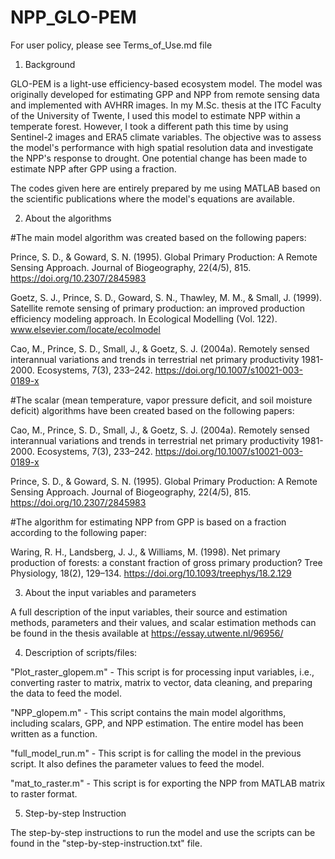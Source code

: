 # NPP_GLO-PEM

For user policy, please see Terms_of_Use.md file

1. Background

GLO-PEM is a light-use efficiency-based ecosystem model. The model was originally developed for estimating GPP and NPP from remote sensing data and implemented with AVHRR images. In my M.Sc. thesis at the ITC Faculty of the University of Twente, I used this model to estimate NPP within a temperate forest. However, I took a different path this time by using Sentinel-2 images and ERA5 climate variables. The objective was to assess the model's performance with high spatial resolution data and investigate the NPP's response to drought. One potential change has been made to estimate NPP after GPP using a fraction.

The codes given here are entirely prepared by me using MATLAB based on the scientific publications where the model's equations are available.

2. About the algorithms

#The main model algorithm was created based on the following papers:

Prince, S. D., & Goward, S. N. (1995). Global Primary Production: A Remote Sensing Approach. Journal of Biogeography, 22(4/5), 815. https://doi.org/10.2307/2845983

Goetz, S. J., Prince, S. D., Goward, S. N., Thawley, M. M., & Small, J. (1999). Satellite remote sensing of primary production: an improved production efficiency modeling approach. In Ecological Modelling (Vol. 122). www.elsevier.com/locate/ecolmodel

Cao, M., Prince, S. D., Small, J., & Goetz, S. J. (2004a). Remotely sensed interannual variations and trends in terrestrial net primary productivity 1981-2000. Ecosystems, 7(3), 233–242. https://doi.org/10.1007/s10021-003-0189-x

#The scalar (mean temperature, vapor pressure deficit, and soil moisture deficit) algorithms have been created based on the following papers:

Cao, M., Prince, S. D., Small, J., & Goetz, S. J. (2004a). Remotely sensed interannual variations and trends in terrestrial net primary productivity 1981-2000. Ecosystems, 7(3), 233–242. https://doi.org/10.1007/s10021-003-0189-x

Prince, S. D., & Goward, S. N. (1995). Global Primary Production: A Remote Sensing Approach. Journal of Biogeography, 22(4/5), 815. https://doi.org/10.2307/2845983

#The algorithm for estimating NPP from GPP is based on a fraction according to the following paper:

Waring, R. H., Landsberg, J. J., & Williams, M. (1998). Net primary production of forests: a constant fraction of gross primary production? Tree Physiology, 18(2), 129–134. https://doi.org/10.1093/treephys/18.2.129

3. About the input variables and parameters

A full description of the input variables, their source and estimation methods, parameters and their values, and scalar estimation methods can be found in the thesis available at https://essay.utwente.nl/96956/

4. Description of scripts/files:

"Plot_raster_glopem.m" - This script is for processing input variables, i.e., converting raster to matrix, matrix to vector, data cleaning, and preparing the data to feed the model.

"NPP_glopem.m" - This script contains the main model algorithms, including scalars, GPP, and NPP estimation. The entire model has been written as a function.

"full_model_run.m" - This script is for calling the model in the previous script. It also defines the parameter values to feed the model.

"mat_to_raster.m" - This script is for exporting the NPP from MATLAB matrix to raster format.

5. Step-by-step Instruction

The step-by-step instructions to run the model and use the scripts can be found in the "step-by-step-instruction.txt" file.

